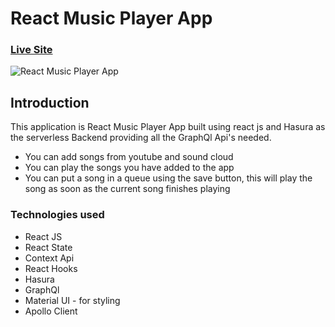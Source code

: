 # React Music Player App

### [Live Site](https://quirky-spence-84429b.netlify.app)

![React Music Player App](https://i.imgur.com/1RKD9bT.png)

## Introduction

This application is React Music Player App built using react js and Hasura as the serverless Backend providing all the GraphQl Api's needed.

- You can add songs from youtube and sound cloud
- You can play the songs you have added to the app
- You can put a song in a queue using the save button, this will play the song as soon as the current song finishes playing

### Technologies used

- React JS
- React State
- Context Api
- React Hooks
- Hasura
- GraphQl
- Material UI - for styling
- Apollo Client
